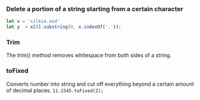 ### Delete a portion of a string starting from a certain character
```javascript
let x = 'silkie.asd'
let y  = x[0].substring(0, x.indexOf('.'));
```

### Trim
The trim() method removes whitespace from both sides of a string.

### toFixed
Converts number into string and cut off everything beyond a certain amount of decimal places. 
```11.2345.toFixed(2);```





